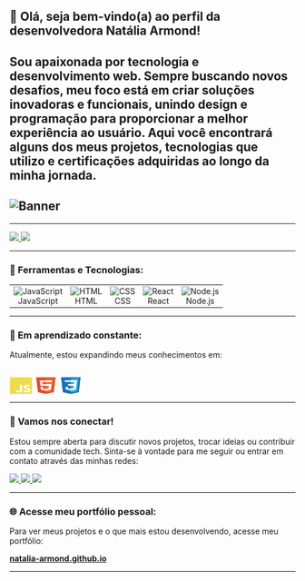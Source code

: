 <!-- 
    Início do README: Personalização para um tom mais profissional e convidativo.
-->

## 👋 Olá, seja bem-vindo(a) ao perfil da desenvolvedora Natália Armond!

Sou apaixonada por tecnologia e desenvolvimento web. Sempre buscando novos desafios, meu foco está em criar soluções inovadoras e funcionais, unindo design e programação para proporcionar a melhor experiência ao usuário. Aqui você encontrará alguns dos meus projetos, tecnologias que utilizo e certificações adquiridas ao longo da minha jornada.
---
## ![Banner](https://github.com/Natalia-Armond/Natalia-Armond/blob/main/Desenvolvedora%20Full%20Stack.png?raw=true)

---

<div>
  <!-- Imagem do status geral do GitHub, mostrando commits privados e o layout compacto das linguagens mais utilizadas -->
  <a href="https://github.com/BreadcrumbsNatalia-Armond">
    <img height="180em" src="https://github-readme-stats.vercel.app/api?username=Natalia-Armond&show_icons=true&theme=tokyonight&include_all_commits=true&count_private=true"/>
    <img height="180em" src="https://github-readme-stats.vercel.app/api/top-langs/?username=Natalia-Armond&layout=compact&langs_count=6&theme=tokyonight"/>
  </a>
</div>

---

<!-- Seção dedicada às ferramentas e tecnologias que você domina -->
### 🔧 Ferramentas e Tecnologias:

<!-- Tabela para exibir as ferramentas de maneira organizada e visualmente atrativa -->
<table>
  <tr>
    <td align="center">
      <img src="https://img.shields.io/badge/-JavaScript-F7DF1E?style=flat&logo=javascript&logoColor=black" alt="JavaScript"/><br>JavaScript
    </td>
    <td align="center">
      <img src="https://img.shields.io/badge/-HTML-E34F26?style=flat&logo=html5&logoColor=white" alt="HTML"/><br>HTML
    </td>
    <td align="center">
      <img src="https://img.shields.io/badge/-CSS-1572B6?style=flat&logo=css3&logoColor=white" alt="CSS"/><br>CSS
    </td>
    <td align="center">
      <img src="https://img.shields.io/badge/-React-61DAFB?style=flat&logo=react&logoColor=black" alt="React"/><br>React
    </td>
    <td align="center">
      <img src="https://img.shields.io/badge/-Node.js-339933?style=flat&logo=node.js&logoColor=white" alt="Node.js"/><br>Node.js
    </td>
  </tr>
</table>

---

<!-- Seção que destaca suas certificações de forma clara 
### 🏆 Certificados:

<table>
  <tr>
    <td align="center">
      <img src="https://img.shields.io/badge/-Certificação%20JavaScript-F7DF1E?style=flat&logo=javascript&logoColor=black" alt="Certificação JavaScript"/><br>JavaScript
    </td>
    <td align="center">
      <img src="https://img.shields.io/badge/-Certificação%20HTML-E34F26?style=flat&logo=html5&logoColor=white" alt="Certificação HTML"/><br>HTML
    </td>
    <td align="center">
      <img src="https://img.shields.io/badge/-Certificação%20CSS-1572B6?style=flat&logo=css3&logoColor=white" alt="Certificação CSS"/><br>CSS
    </td>
  </tr>
</table>

----->

<!-- Seção que mostra as novas habilidades que você está aprendendo -->
### 🚀 Em aprendizado constante:

Atualmente, estou expandindo meus conhecimentos em:

<div style="display: inline_block"><br>
  <img align="center" alt="Js" height="30" width="40" src="https://raw.githubusercontent.com/devicons/devicon/master/icons/javascript/javascript-plain.svg">
  <img align="center" alt="HTML" height="30" width="40" src="https://raw.githubusercontent.com/devicons/devicon/master/icons/html5/html5-original.svg">
  <img align="center" alt="CSS" height="30" width="40" src="https://raw.githubusercontent.com/devicons/devicon/master/icons/css3/css3-original.svg">
</div>

---

<!-- Seção para promover suas redes sociais de forma visualmente atraente -->
### 🌟 Vamos nos conectar!

Estou sempre aberta para discutir novos projetos, trocar ideias ou contribuir com a comunidade tech. Sinta-se à vontade para me seguir ou entrar em contato através das minhas redes:

<div>
  <a href="https://discord.com/channels/@nataliaarmond" target="_blank">
    <img src="https://img.shields.io/badge/Discord-7289DA?style=for-the-badge&logo=discord&logoColor=white" target="_blank">
  </a>
  <a href="mailto:taya.armond@gmail.com" target="_blank">
    <img src="https://img.shields.io/badge/-Gmail-%23333?style=for-the-badge&logo=gmail&logoColor=white" target="_blank">
  </a>
  <a href="https://www.linkedin.com/in/nat%C3%A1lia-armond/" target="_blank">
    <img src="https://img.shields.io/badge/-LinkedIn-%230077B5?style=for-the-badge&logo=linkedin&logoColor=white" target="_blank">
  </a>
</div>

---

<!-- Seção para promover o seu portfólio de forma mais destacada -->
### 🌐 Acesse meu portfólio pessoal:

Para ver meus projetos e o que mais estou desenvolvendo, acesse meu portfólio:

<a href="https://natalia-armond.github.io/" target="_blank">**natalia-armond.github.io**</a>

---

<!-- Exibindo novamente o status do GitHub para complementar a personalização 
![GitHub stats](https://github-readme-stats.vercel.app/api?username=Natalia-Armond&show_icons=true&theme=tokyonight)
![Top Langs](https://github-readme-stats.vercel.app/api/top-langs/?username=Natalia-Armond&layout=compact&langs_count=6&theme=tokyonight)-->
